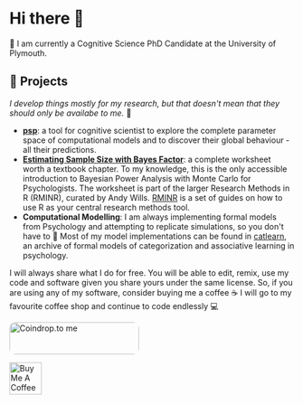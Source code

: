 # Hi there 👋

🌱 I am currently a Cognitive Science PhD Candidate at the University of Plymouth.

## 🔭 Projects

*I develop things mostly for my research, but that doesn't mean that they should only be availabe to me.*  🌝

 * **[psp](https://github.com/lenarddome/psp)**: a tool for cognitive scientist to explore the complete parameter space of computational models and to discover their global behaviour - all their predictions.
 * **[Estimating Sample Size with Bayes Factor](https://www.andywills.info/rminr/power-bayesian.html)**: a complete worksheet worth a textbook chapter.  To my knowledge, this is the only accessible introduction to Bayesian Power Analysis with Monte Carlo for Psychologists. The worksheet is part of the larger Research Methods in R (RMINR), curated by Andy Wills. [RMINR](https://www.andywills.info/rminr/)  is a set of guides on how to use R as your central research methods tool.
 * **Computational Modelling**: I am always implementing formal models from Psychology and attempting to replicate simulations, so you don't have to 🌝 Most of my model implementations can be found in [catlearn](https://www.andywills.info/catlearn/), an archive of formal models of categorization and associative learning in psychology.

<!--
**lenarddome/lenarddome** is a ✨ _special_ ✨ repository because its `README.md` (this file) appears on your GitHub profile.

Here are some ideas to get you started:

- 🔭 I’m currently working on ...
- 🌱 I’m currently learning ...
- 👯 I’m looking to collaborate on ...
- 🤔 I’m looking for help with ...
- 💬 Ask me about ...
- 📫 How to reach me: ...
- 😄 Pronouns: ...
- ⚡ Fun fact: ...
-->

I will always share what I do for free. You will be able to edit, remix, use my code and software given you share yours under the same license. So, if you are using any of my software, consider buying me a coffee ☕ I will go to my favourite coffee shop and continue to code endlessly 💻

<a href="https://coindrop.to/lenarddome" target="_blank"><img src="https://coindrop.to/embed-button.png" style="border-radius: 10px; height: 57px !important;width: 229px !important;" alt="Coindrop.to me"></img></a>

<a href="https://www.buymeacoffee.com/lenarddome" target="_blank"><img src="https://cdn.buymeacoffee.com/buttons/default-yellow.png" alt="Buy Me A Coffee" height="57"></a>
